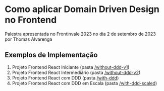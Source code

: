 # Como aplicar Domain Driven Design no Frontend

Palestra apresentada no Frontinvale 2023 no dia 2 de setembro de 2023 por Thomas Alvarenga

## Exemplos de Implementação

1. Projeto Frontend React Iniciante (pasta [/without-ddd-v1](./without-ddd-v1))
1. Projeto Frontend React Intermediário (pasta [/without-ddd-v2](./without-ddd-v2))
1. Projeto Frontend React com DDD (pasta [/with-ddd](./with-ddd))
1. Projeto Frontend React com DDD em Escala (pasta [/with-ddd-scaled](./with-ddd-scaled))